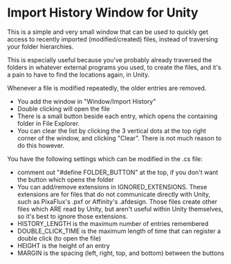 # Import History Window for Unity
 
This is a simple and very small window that can be used to quickly get access to recently imported (modified/created) files, instead of traversing your folder hierarchies.

This is especially useful because you've probably already traversed the folders in whatever external programs you used, to create the files, and it's a pain to have to find the locations again, in Unity.


Whenever a file is modified repeatedly, the older entries are removed.

- You add the window in "Window/Import History"
- Double clicking will open the file
- There is a small button beside each entry, which opens the containing folder in File Explorer.
- You can clear the list by clicking the 3 vertical dots at the top right corner of the window, and clicking "Clear". There is not much reason to do this however.


You have the following settings which can be modified in the .cs file:
- comment out "#define FOLDER_BUTTON" at the top, if you don't want the button which opens the folder
- You can add/remove extensions in IGNORED_EXTENSIONS. These extensions are for files that do not communicate directly with Unity, such as PixaFlux's .pxf or Affinity's .afdesign. Those files create other files which ARE read by Unity, but aren't useful within Unity themselves, so it's best to ignore those extensions.
- HISTORY_LENGTH is the maximum number of entries remembered
- DOUBLE_CLICK_TIME is the maximum length of time that can register a double click (to open the file)
- HEIGHT is the height of an entry
- MARGIN is the spacing (left, right, top, and bottom) between the buttons
